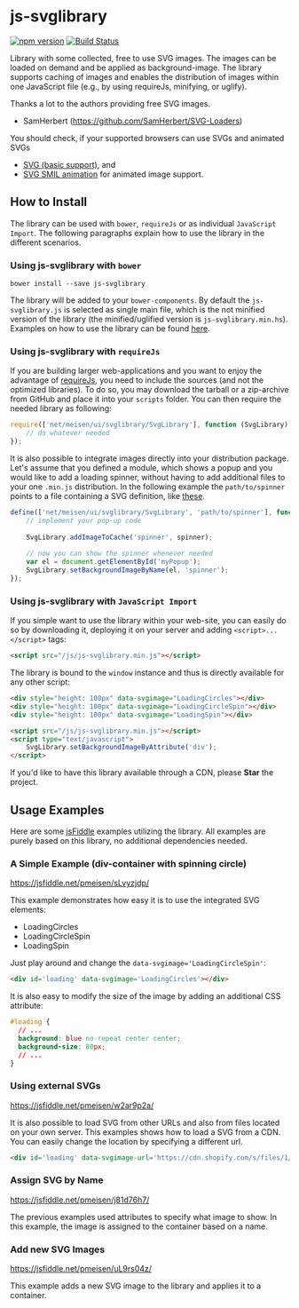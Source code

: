 # js-svglibrary
[![npm version](http://img.shields.io/npm/v/js-svglibrary.svg?style=flat)](https://npmjs.org/package/js-svglibrary "View this project on npm")
[![Build Status](https://travis-ci.org/pmeisen/js-svglibrary.svg?branch=master)](https://travis-ci.org/pmeisen/js-svglibrary)

Library with some collected, free to use SVG images. The images can be loaded on demand and be applied as background-image. The library supports
caching of images and enables the distribution of images within one JavaScript file (e.g., by using requireJs, minifying, or uglify).

Thanks a lot to the authors providing free SVG images.
- SamHerbert (https://github.com/SamHerbert/SVG-Loaders)

You should check, if your supported browsers can use SVGs and animated SVGs
- <a href="http://caniuse.com/#feat=svg" target="_blank">SVG (basic support)</a>, and
- <a href="http://caniuse.com/#feat=svg-smil" target="_blank">SVG SMIL animation</a> for animated image support.

## How to Install

The library can be used with `bower`, `requireJs` or as individual `JavaScript Import`. The following paragraphs 
explain how to use the library in the different scenarios.

### Using js-svglibrary with `bower`

```
bower install --save js-svglibrary
```

The library will be added to your `bower-components`. By default the `js-svglibrary.js` is selected as single main file, which is the
not minified version of the library (the minified/uglified version is `js-svglibrary.min.hs`). Examples on how to use the library can 
be found [here](#usage-examples).

### Using js-svglibrary with `requireJs`

If you are building larger web-applications and you want to enjoy the advantage of [requireJs](http://requirejs.org/), you
need to include the sources (and not the optimized libraries). To do so, you may download the tarball or a zip-archive from 
GitHub and place it into your `scripts` folder. You can then require the needed library as following:

```javascript
require(['net/meisen/ui/svglibrary/SvgLibrary'], function (SvgLibrary) {
    // do whatever needed
});
```

It is also possible to integrate images directly into your distribution package. Let's assume that you defined a module, 
which shows a popup and you would like to add a loading spinner, without having to add additional files to your one `.min.js`
distribution. In the following example the `path/to/spinner` points to a file containing a SVG definition, like [these](src/net/meisen/ui/svglibrary/required-svg/).

```javascript
define(['net/meisen/ui/svglibrary/SvgLibrary', 'path/to/spinner'], function (SvgLibrary, spinner) {
    // implement your pop-up code
    
    SvgLibrary.addImageToCache('spinner', spinner);
    
    // now you can show the spinner whenever needed
    var el = document.getElementById('myPopup');
    SvgLibrary.setBackgroundImageByName(el, 'spinner');
});
```

### Using js-svglibrary with `JavaScript Import`

If you simple want to use the library within your web-site, you can easily do so by downloading it, deploying it on your
server and adding `<script>...</script>` tags:

```html
<script src="/js/js-svglibrary.min.js"></script>
```

The library is bound to the `window` instance and thus is directly available for any other script:

```html
<div style="height: 100px" data-svgimage="LoadingCircles"></div>
<div style="height: 100px" data-svgimage="LoadingCircleSpin"></div>
<div style="height: 100px" data-svgimage="LoadingSpin"></div>

<script src="/js/js-svglibrary.min.js"></script>
<script type="text/javascript">
    SvgLibrary.setBackgroundImageByAttribute('div');
</script>
```

If you'd like to have this library available through a CDN, please **Star** the project.

## Usage Examples

Here are some [jsFiddle](https://jsfiddle.net/) examples utilizing the library. All examples are purely based
on this library, no additional dependencies needed.

### A Simple Example (div-container with spinning circle)

https://jsfiddle.net/pmeisen/sLvyzjdp/

This example demonstrates how easy it is to use the integrated SVG elements:

- LoadingCircles
- LoadingCircleSpin
- LoadingSpin

Just play around and change the `data-svgimage='LoadingCircleSpin'`:

```html
<div id='loading' data-svgimage='LoadingCircles'></div>
```

It is also easy to modify the size of the image by adding an additional CSS attribute:

```css
#loading {
  // ...
  background: blue no-repeat center center;
  background-size: 80px;
  // ...
}
```

### Using external SVGs

https://jsfiddle.net/pmeisen/w2ar9p2a/

It is also possible to load SVG from other URLs and also from files located on your own server. This examples shows
how to load a SVG from a CDN. You can easily change the location by specifying a different url.

```html
<div id='loading' data-svgimage-url='https://cdn.shopify.com/s/files/1/0496/1029/files/Freesample.svg'></div>
```

### Assign SVG by Name

https://jsfiddle.net/pmeisen/j81d76h7/

The previous examples used attributes to specify what image to show. In this example, the image is assigned to the container
based on a name.

### Add new SVG Images

https://jsfiddle.net/pmeisen/uL9rs04z/

This example adds a new SVG image to the library and applies it to a container.